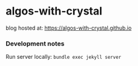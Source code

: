 # algos-with-crystal

blog hosted at: https://algos-with-crystal.github.io

### Development notes

Run server locally: `bundle exec jekyll server`

